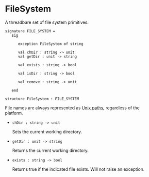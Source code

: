 # FileSystem

A threadbare set of file system primitives.

    signature FILE_SYSTEM =
       sig
    
          exception FileSystem of string
    
          val chDir : string -> unit
          val getDir : unit -> string
    
          val exists : string -> bool
          
          val isDir : string -> bool
    
          val remove : string -> unit
    
       end
    
    structure FileSystem : FILE_SYSTEM

File names are always represented as [Unix
paths](path.html#windows-paths-as-unix-paths), regardless of the
platform.

- `chDir : string -> unit`

  Sets the current working directory.

- `getDir : unit -> string`

  Returns the current working directory.

- `exists : string -> bool`

  Returns true if the indicated file exists.  Will not raise an exception.
